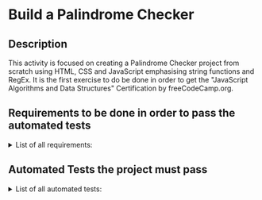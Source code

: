 # Build a Palindrome Checker

## Description
This activity is focused on creating a Palindrome Checker project from scratch using HTML, CSS and JavaScript emphasising string functions and RegEx. It is the first exercise to do be done in order to get the "JavaScript Algorithms and Data Structures" Certification by freeCodeCamp.org. 

## Requirements to be done in order to pass the automated tests
<details>
  <summary>List of all requirements: </summary>
  <br>

  1. You should have an `input` element with an `id` of `"text-input"`.
  1. You should have a `button` element with an `id` of `"check-btn"`.
  1. You should have a `div`, `span` or `p` element with an `id` of `"result"`.
  1. When you click on the `#check-btn` element without entering a value into the `#text-input` element, an alert should appear with the text `"Please input a value"`.
  1. When the `#text-input` element only contains the letter `A` and the `#check-btn` element is clicked, the `#result` element should contain the text `"A is a palindrome"`.
  1. When the `#text-input` element contains the text `eye` and the `#check-btn` element is clicked, the `#result` element should contain the text `"eye is a palindrome"`.
  1. When the `#text-input` element contains the text `_eye` and the `#check-btn` element is clicked, the `#result` element should contain the text `"_eye is a palindrome"`.
  1. When the `#text-input` element contains the text `race car` and the `#check-btn` element is clicked, the `#result` element should contain the text `"race car is a palindrome"`.
  1. When the `#text-input` element contains the text `not a palindrome` and the `#check-btn` element is clicked, the `#result` element should contain the text `"not a palindrome is not a palindrome"`.
  1. When the `#text-input` element contains the text `A man, a plan, a canal. Panama` and the `#check-btn` element is clicked, the `#result` element should contain the text `"A man, a plan, a canal. Panama is a palindrome"`.
  1. When the `#text-input` element contains the text `never odd or even` and the `#check-btn` element is clicked, the `#result` element should contain the text `"never odd or even is a palindrome"`.
  1. When the `#text-input` element contains the text `nope` and the `#check-btn` element is clicked, the `#result` element should contain the text `"nope is not a palindrome"`.
  1. When the `#text-input` element contains the text `almostomla` and the `#check-btn` element is clicked, the `#result` element should contain the text `"almostomla is not a palindrome"`.
  1. When the `#text-input` element contains the text `My age is 0, 0 si ega ym.` and the `#check-btn` element is clicked, the `#result` element should contain the text `"My age is 0, 0 si ega ym. is a palindrome"`.
  1. When the `#text-input` element contains the text `1 eye for of 1 eye.` and the `#check-btn` element is clicked, the `#result` element should contain the text `"1 eye for of 1 eye. is not a palindrome"`.
  1. When the `#text-input` element contains the text `0_0 (: /-\ :) 0-0` and the `#check-btn` element is clicked, the `#result` element should contain the text `"0_0 (: /-\ :) 0-0 is a palindrome"`.
  1. When the `#text-input` element contains the text `five|\_/|four` and the `#check-btn` element is clicked, the `#result` element should contain the text `"five|\_/|four is not a palindrome"`.
</details>


## Automated Tests the project must pass
<details>
  <summary>List of all automated tests: </summary>
  <br>

  - You should have an `input` element with an `id` of `"text-input"`.
  - You should have a `button` element with an `id` of `"check-btn"`.
  - You should have a `div`, `span`, or `p` element with an `id` of `result`.
  - When you click on the `#check-btn` element without entering a value into the `#text-input` element, an alert should appear with the text `"Please input a value"`.
  - When the `#text-input` element only contains the letter `A` and the `#check-btn` element is clicked, the `#result` element should contain the text `"A is a palindrome"`.
  - When the `#text-input` element contains the text `eye` and the `#check-btn` element is clicked, the `#result` element should contain the text `"eye is a palindrome"`.
  - When the `#text-input` element contains the text `_eye` and the `#check-btn` element is clicked, the `#result` element should contain the text `"_eye is a palindrome"`.
  - When the `#text-input` element contains the text `race car` and the `#check-btn` element is clicked, the `#result` element should contain the text `"race car is a palindrome"`.
  - When the `#text-input` element contains the text `not a palindrome` and the `#check-btn` element is clicked, the `#result` element should contain the text `"not a palindrome is not a palindrome"`.
  - When the `#text-input` element contains the text `A man, a plan, a canal. Panama` and the `#check-btn` element is clicked, the `#result` element should contain the text `"A man, a plan, a canal. Panama is a palindrome"`.
  - When the `#text-input` element contains the text `never odd or even` and the `#check-btn` element is clicked, the `#result` element should contain the text `"never odd or even is a palindrome"`.
  - When the `#text-input` element contains the text `nope` and the `#check-btn` element is clicked, the `#result` element should contain the text `"nope is not a palindrome"`.
  - When the `#text-input` element contains the text `almostomla` and the `#check-btn` element is clicked, the `#result` element should contain the text `"almostomla is not a palindrome"`.
  - When the `#text-input` element contains the text `My age is 0, 0 si ega ym.` and the `#check-btn` element is clicked, the `#result` element should contain the text `"My age is 0, 0 si ega ym. is a palindrome"`.
  - When the `#text-input` element contains the text `1 eye for of 1 eye.` and the `#check-btn` element is clicked, the `#result` element should contain the text `"1 eye for of 1 eye. is not a palindrome"`.
  - When the `#text-input` element contains the text `0_0 (: /-\ :) 0-0` and the `#check-btn` element is clicked, the `#result` element should contain the text `"0_0 (: /-\ :) 0-0 is a palindrome"`.
  - When the `#text-input` element contains the text `five|\_/|four` and the `#check-btn` element is clicked, the `#result` element should contain the text `"five|\_/|four is not a palindrome"`.
  - When the `#text-input` element contains an alphanumeric palindrome, the `#result` element should correctly identify it as a palindrome.
  - When the `#text-input` element contains a random sequence of alphanumeric characters that is not a palindrome, the `#result` element should say it is not a palindrome.
</details>